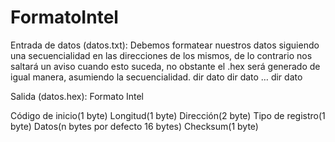# FormatoIntel
Entrada de datos (datos.txt):
Debemos formatear nuestros datos siguiendo una secuencialidad en las direcciones de los mismos, de lo contrario nos saltará un aviso cuando esto suceda, no obstante el .hex será generado de igual manera, asumiendo la secuencialidad.
dir dato
dir dato
…
dir dato

Salida (datos.hex):
Formato Intel

Código de inicio(1 byte)
Longitud(1 byte)
Dirección(2 byte)
Tipo de registro(1 byte)
Datos(n bytes por defecto 16 bytes)
Checksum(1 byte)

